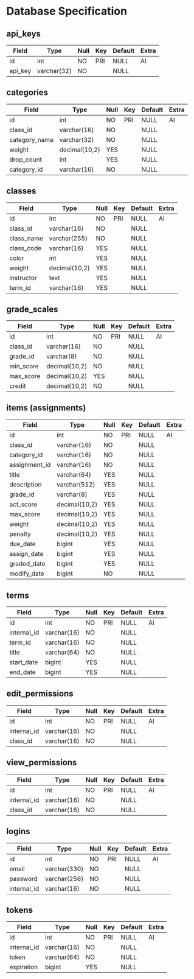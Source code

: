 # Database Specification

## api_keys
Field   | Type        | Null | Key | Default | Extra |
------- | ----------- | ---- | --- | ------- | ----- |
id      | int         | NO   | PRI | NULL    | AI    |
api_key | varchar(32) | NO   |     | NULL    |       |

## categories

Field         | Type          | Null | Key | Default | Extra |
------------- | ------------- | ---- | --- | ------- | ----- |
id            | int           | NO   | PRI | NULL    | AI    |
class_id      | varchar(16)   | NO   |     | NULL    |       |
category_name | varchar(32)   | NO   |     | NULL    |       |
weight        | decimal(10,2) | YES  |     | NULL    |       |
drop_count    | int           | YES  |     | NULL    |       |
category_id   | varchar(16)   | NO   |     | NULL    |       |

## classes
Field         | Type          | Null | Key | Default | Extra |
------------- | ------------- | ---- | --- | ------- | ----- |
id            | int           | NO   | PRI | NULL    | AI    |
class_id      | varchar(16)   | NO   |     | NULL    |       |
class_name    | varchar(255)  | NO   |     | NULL    |       |
class_code    | varchar(16)   | YES  |     | NULL    |       |
color         | int           | YES  |     | NULL    |       |
weight        | decimal(10,2) | YES  |     | NULL    |       |
instructor    | text          | YES  |     | NULL    |       |
term_id       | varchar(16)   | YES  |     | NULL    |       |

## grade_scales
Field         | Type          | Null | Key | Default | Extra |
------------- | ------------- | ---- | --- | ------- | ----- |
id            | int           | NO   | PRI | NULL    | AI    |
class_id      | varchar(16)   | NO   |     | NULL    |       |
grade_id      | varchar(8)    | NO   |     | NULL    |       |
min_score     | decimal(10,2) | NO   |     | NULL    |       |
max_score     | decimal(10,2) | YES  |     | NULL    |       |
credit        | decimal(10,2) | NO   |     | NULL    |       |

## items (assignments)
Field         | Type          | Null | Key | Default | Extra |
------------- | ------------- | ---- | --- | ------- | ----- |
id            | int           | NO   | PRI | NULL    | AI    |
class_id      | varchar(16)   | NO   |     | NULL    |       |
category_id   | varchar(16)   | NO   |     | NULL    |       |
assignment_id | varchar(16)   | NO   |     | NULL    |       |
title         | varchar(64)   | YES  |     | NULL    |       |
description   | varchar(512)  | YES  |     | NULL    |       |
grade_id      | varchar(8)    | YES  |     | NULL    |       |
act_score     | decimal(10,2) | YES  |     | NULL    |       |
max_score     | decimal(10,2) | YES  |     | NULL    |       |
weight        | decimal(10,2) | YES  |     | NULL    |       |
penalty       | decimal(10,2) | YES  |     | NULL    |       |
due_date      | bigint        | YES  |     | NULL    |       |
assign_date   | bigint        | YES  |     | NULL    |       |
graded_date   | bigint        | YES  |     | NULL    |       |
modify_date   | bigint        | NO   |     | NULL    |       |

## terms
Field         | Type          | Null | Key | Default | Extra |
------------- | ------------- | ---- | --- | ------- | ----- |
id            | int           | NO   | PRI | NULL    | AI    |
internal_id   | varchar(16)   | NO   |     | NULL    |       |
term_id       | varchar(16)   | NO   |     | NULL    |       |
title         | varchar(64)   | NO   |     | NULL    |       |
start_date    | bigint        | YES  |     | NULL    |       |
end_date      | bigint        | YES  |     | NULL    |       |

## edit_permissions
Field         | Type          | Null | Key | Default | Extra |
------------- | ------------- | ---- | --- | ------- | ----- |
id            | int           | NO   | PRI | NULL    | AI    |
internal_id   | varchar(16)   | NO   |     | NULL    |       |
class_id      | varchar(16)   | NO   |     | NULL    |       |

## view_permissions
Field         | Type          | Null | Key | Default | Extra |
------------- | ------------- | ---- | --- | ------- | ----- |
id            | int           | NO   | PRI | NULL    | AI    |
internal_id   | varchar(16)   | NO   |     | NULL    |       |
class_id      | varchar(16)   | NO   |     | NULL    |       |

## logins
Field         | Type          | Null | Key | Default | Extra |
------------- | ------------- | ---- | --- | ------- | ----- |
id            | int           | NO   | PRI | NULL    | AI    |
email         | varchar(330)  | NO   |     | NULL    |       |
password      | varchar(256)  | NO   |     | NULL    |       |
internal_id   | varchar(16)   | NO   |     | NULL    |       |

## tokens
Field         | Type          | Null | Key | Default | Extra |
------------- | ------------- | ---- | --- | ------- | ----- |
id            | int           | NO   | PRI | NULL    | AI    |
internal_id   | varchar(16)   | NO   |     | NULL    |       |
token         | varchar(64)   | NO   |     | NULL    |       |
expiration    | bigint        | YES  |     | NULL    |       |
